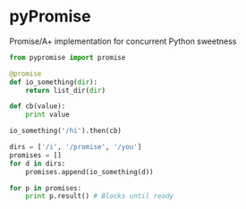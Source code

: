 pyPromise
=========

Promise/A+ implementation for concurrent Python sweetness

```python
from pypromise import promise

@promise
def io_something(dir):
    return list_dir(dir)

def cb(value):
    print value

io_something('/hi').then(cb)

dirs = ['/i', '/promise', '/you']
promises = []
for d in dirs:
    promises.append(io_something(d))

for p in promises:
    print p.result() # Blocks until ready

```
